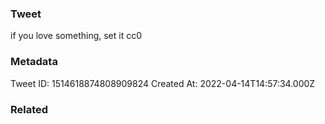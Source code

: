 ### Tweet
if you love something, set it cc0

### Metadata
Tweet ID: 1514618874808909824
Created At: 2022-04-14T14:57:34.000Z

### Related

